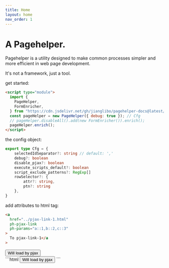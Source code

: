 ```yaml
---
title: Home
layout: home
nav_order: 1
---
```


# A Pagehelper.

Pagehelper is a utility designed to make common processes simpler and more efficient in web page development.

It's not a framework, just a tool.

get started:

```html
<script type="module">
  import {
    PageHelper,
    FormEnricher,
  } from "https://cdn.jsdelivr.net/gh/jianglibo/pagehelper-docs@latest/dist/bundle.min.es.js";
  const pageHelper = new PageHelper({ debug: true }); // Cfg
  // pageHelper.disableAll().add(new FormEnricher()).enrich();
  pageHelper.enrich();
</script>
```

the config object:

```typescript
export type Cfg = {
	selectedIdSeparator?: string // default: ','
	debug?: boolean
	disable_pjax?: boolean
	execute_scripts_default?: boolean
	script_exclude_patterns?: RegExp[]
	rowSelector?: {
		attr?: string,
		ptn?: string
	},
}
```

add attributes to html tag:

```html
<a
  href="../pjax-link-1.html"
  ph-pjax-link
  ph-params="a::1,b::2,c::3"
>
  To pjax-link-1</a
>
```



<div class="code-example" markdown="1">
<button type="button" name="button" class="btn" ph-pjax-link="./examples/ph-pjax-link-1/">Will load by pjax</button>

</div>
```html
<button type="button" 
name="button" 
class="btn" 
ph-pjax-link="./examples/ph-pjax-link-1/">
  Will load by pjax
</button>
```

<ph ph-css-to-head="https://pagehelper.lets-script.com/highlight/" ph-params="css::highlight.js" inline />

